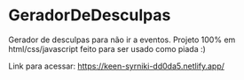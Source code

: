 # GeradorDeDesculpas

Gerador de desculpas para não ir a eventos. Projeto 100% em html/css/javascript feito para ser usado como piada :)

Link para acessar:
https://keen-syrniki-dd0da5.netlify.app/
